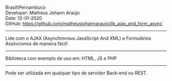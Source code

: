 Brasil\Pernambuco
<br>
Developer: Matheus Johann Araújo
<br>
Date: 12-01-2020
<br>
GitHub: https://github.com/matheusjohannaraujo/lib_ajax_and_form_async
<hr>
Lide com o AJAX (Asynchronous JavaScript And XML) e Formulários Assíncronos de maneira fácil!
<hr>
Biblioteca com exemplo de uso em: HTML, JS e PHP
<hr>
Pode ser utilizada em qualquer tipo de servidor Back-end ou REST.
